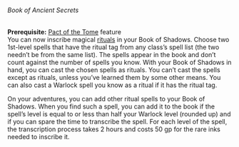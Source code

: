 ###### Book of Ancient Secrets

**Prerequisite:**
[Pact of the Tome](#Pact_of_the_Tome_pact_of_the_tome) feature
\
You can now inscribe magical [rituals](#Spellcasting_rituals) in your Book of Shadows.
Choose two 1st-level spells that have the ritual tag from any class’s spell list (the two needn’t be from the same list).
The spells appear in the book and don’t count against the number of spells you know.
With your Book of Shadows in hand, you can cast the chosen spells as rituals.
You can’t cast the spells except as rituals, unless you’ve learned them by some other means.
You can also cast a Warlock spell you know as a ritual if it has the ritual tag.

On your adventures, you can add other ritual spells to your Book of Shadows.
When you find such a spell, you can add it to the book if the spell’s level is equal to or less than half your Warlock level (rounded up) and if you can spare the time to transcribe the spell.
For each level of the spell, the transcription process takes 2 hours and costs 50 gp for the rare inks needed to inscribe it.
